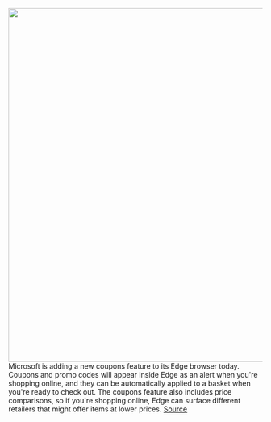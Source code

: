 <img src='https://cdn.vox-cdn.com/thumbor/UAkHk8eZsVfDX9Xs7Gt7VcVTsnk=/0x0:2040x1360/1200x800/filters:focal(857x517:1183x843)/cdn.vox-cdn.com/uploads/chorus_image/image/67817572/acastro_200207_3900_Edge_0001.0.0.jpg' width='700px' /><br/>
Microsoft is adding a new coupons feature to its Edge browser today. Coupons and promo codes will appear inside Edge as an alert when you're shopping online, and they can be automatically applied to a basket when you're ready to check out. The coupons feature also includes price comparisons, so if you're shopping online, Edge can surface different retailers that might offer items at lower prices.
<a href='https://www.theverge.com/2020/11/19/21575038/microsoft-edge-coupons-promo-codes-feature-pdf-annotation-screenshot-inking'> Source <a/>